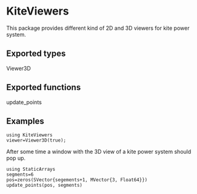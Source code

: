 # KiteViewers

This package provides different kind of 2D and 3D viewers for kite power system.

## Exported types
Viewer3D

## Exported functions
update_points

## Examples
    using KiteViewers
    viewer=Viewer3D(true);

After some time a window with the 3D view of a kite power system should pop up.

    using StaticArrays
    segments=6
    pos=zeros(SVector{segements+1, MVector{3, Float64}})
    update_points(pos, segments)



